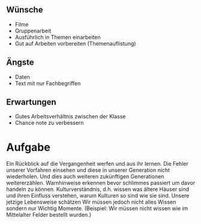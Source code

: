 ## Wünsche
- Filme
- Gruppenarbeit
- Ausführlich in Themen einarbeiten
- Gut auf Arbeiten vorbereiten (Themenauflistung)
## Ängste
- Daten
- Text mit nur Fachbegriffen
## Erwartungen
- Gutes Arbeitsverhältnis zwischen der Klasse
- Chance note zu verbessern


# Aufgabe
Ein Rückblick auf die Vergangenheit werfen und aus ihr lernen. Die Fehler unserer Vorfahren einsehen und diese in unserer Generation nicht wiederholen. Und dies auch weiteren zukünftigen Generationen weitererzählen. Warnhinweise erkennen bevor schlimmes passiert um davor handeln zu können. Kulturverständnis, d.h. wissen was ältere Häuser sind und ihren Einfluss verstehen, warum Kulturen so sind wie sie sind. Unsere jetzige Lebensweise schätzen
Wir müssen jedoch nicht alles Wissen sondern nur Wichtig Momente. (Beispiel: Wir müssen nicht wissen wie im Mittelalter Felder bestellt wurden.)